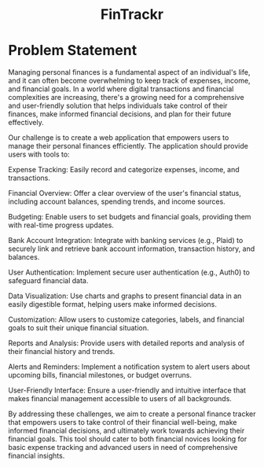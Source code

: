 <div align='center'>
<h1>FinTrackr</h1>

<div align='left'>
<h1>Problem Statement</h1>
<p>
Managing personal finances is a fundamental aspect of an individual's life, and it can often become overwhelming to keep track of expenses, income, and financial goals. In a world where digital transactions and financial complexities are increasing, there's a growing need for a comprehensive and user-friendly solution that helps individuals take control of their finances, make informed financial decisions, and plan for their future effectively.

Our challenge is to create a web application that empowers users to manage their personal finances efficiently. The application should provide users with tools to:

Expense Tracking: Easily record and categorize expenses, income, and transactions.

Financial Overview: Offer a clear overview of the user's financial status, including account balances, spending trends, and income sources.

Budgeting: Enable users to set budgets and financial goals, providing them with real-time progress updates.

Bank Account Integration: Integrate with banking services (e.g., Plaid) to securely link and retrieve bank account information, transaction history, and balances.

User Authentication: Implement secure user authentication (e.g., Auth0) to safeguard financial data.

Data Visualization: Use charts and graphs to present financial data in an easily digestible format, helping users make informed decisions.

Customization: Allow users to customize categories, labels, and financial goals to suit their unique financial situation.

Reports and Analysis: Provide users with detailed reports and analysis of their financial history and trends.

Alerts and Reminders: Implement a notification system to alert users about upcoming bills, financial milestones, or budget overruns.

User-Friendly Interface: Ensure a user-friendly and intuitive interface that makes financial management accessible to users of all backgrounds.

By addressing these challenges, we aim to create a personal finance tracker that empowers users to take control of their financial well-being, make informed financial decisions, and ultimately work towards achieving their financial goals. This tool should cater to both financial novices looking for basic expense tracking and advanced users in need of comprehensive financial insights.

</p>
</div>
</div>
